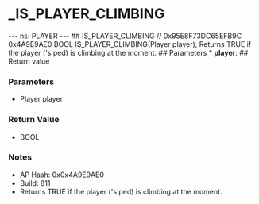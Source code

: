 # _IS_PLAYER_CLIMBING

--- ns: PLAYER --- ## IS_PLAYER_CLIMBING  // 0x95E8F73DC65EFB9C 0x4A9E9AE0 BOOL IS_PLAYER_CLIMBING(Player player);  Returns TRUE if the player ('s ped) is climbing at the moment.  ## Parameters * **player**:  ## Return value

### Parameters
* Player player

### Return Value
* BOOL

### Notes
* AP Hash: 0x0x4A9E9AE0
* Build: 811
* Returns TRUE if the player ('s ped) is climbing at the moment.

